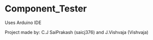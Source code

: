 # Component_Tester
Uses Arduino IDE

Project made by:
C.J SaiPrakash (saicj376) and J.Vishvaja (Vishvaja)
